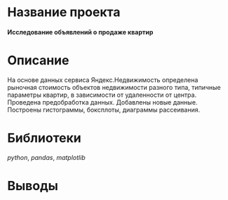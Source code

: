 # Название проекта

#### Исследование объявлений о продаже квартир

# Описание

На основе данных сервиса Яндекс.Недвижимость определена рыночная стоимость
объектов недвижимости разного типа, типичные параметры квартир, в зависимости от
удаленности от центра. Проведена предобработка данных. Добавлены новые данные.
Построены гистограммы, боксплоты, диаграммы рассеивания.

# Библиотеки

_python_, _pandas_, _matplotlib_

# Выводы

